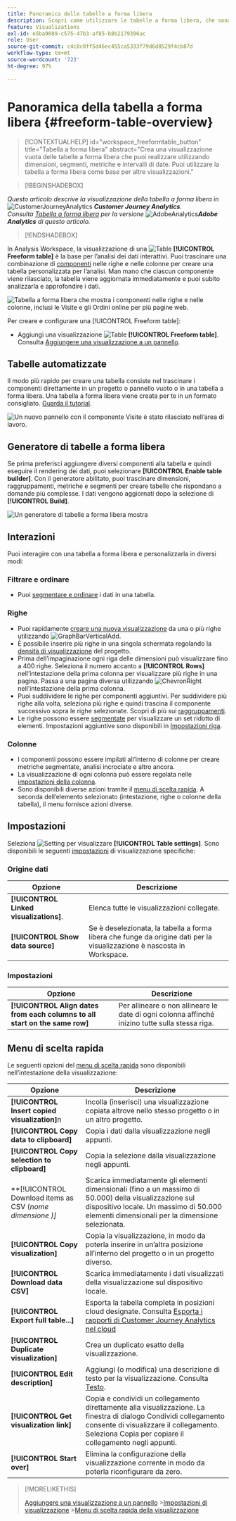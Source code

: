 ```yaml
---
title: Panoramica delle tabelle a forma libera
description: Scopri come utilizzare le tabelle a forma libera, che sono la base per l’analisi dei dati in Analysis Workspace.
feature: Visualizations
exl-id: e5ba9089-c575-47b3-af85-b8b2179396ac
role: User
source-git-commit: c4c8c0ff5d46ec455ca5333f79d6d8529f4cb87d
workflow-type: tm+mt
source-wordcount: '723'
ht-degree: 97%

---
```


# Panoramica della tabella a forma libera {#freeform-table-overview}

<!-- markdownlint-disable MD034 -->

>[!CONTEXTUALHELP]
>id="workspace_freeformtable_button"
>title="Tabella a forma libera"
>abstract="Crea una visualizzazione vuota delle tabelle a forma libera che puoi realizzare utilizzando dimensioni, segmenti, metriche e intervalli di date. Puoi utilizzare la tabella a forma libera come base per altre visualizzazioni."

<!-- markdownlint-enable MD034 -->


>[!BEGINSHADEBOX]

_Questo articolo descrive la visualizzazione della tabella a forma libera in_ ![CustomerJourneyAnalytics](/help/assets/icons/CustomerJourneyAnalytics.svg) _&#x200B;**Customer Journey Analytics**._<br/>_Consulta [Tabella a forma libera](https://experienceleague.adobe.com/it/docs/analytics/analyze/analysis-workspace/visualizations/freeform-table/freeform-table) per la versione_ ![AdobeAnalytics](/help/assets/icons/AdobeAnalytics.svg) _&#x200B;**Adobe Analytics** di questo articolo._

>[!ENDSHADEBOX]


In Analysis Workspace, la visualizzazione di una ![Table](/help/assets/icons/Table.svg) **[!UICONTROL Freeform table]** è la base per l’analisi dei dati interattivi. Puoi trascinare una combinazione di [componenti](/help/components/overview.md) nelle righe e nelle colonne per creare una tabella personalizzata per l’analisi. Man mano che ciascun componente viene rilasciato, la tabella viene aggiornata immediatamente e puoi subito analizzarla e approfondire i dati.

![Tabella a forma libera che mostra i componenti nelle righe e nelle colonne, inclusi le Visite e gli Ordini online per più pagine web.](assets/opening-section.png)

Per creare e configurare una [!UICONTROL Freeform table]:

* Aggiungi una visualizzazione ![Table](/help/assets/icons/Table.svg) **[!UICONTROL Freeform table]**. Consulta [Aggiungere una visualizzazione a un pannello](../freeform-analysis-visualizations.md#add-visualizations-to-a-panel).

## Tabelle automatizzate

Il modo più rapido per creare una tabella consiste nel trascinare i componenti direttamente in un progetto o pannello vuoto o in una tabella a forma libera. Una tabella a forma libera viene creata per te in un formato consigliato. [Guarda il tutorial](https://experienceleague.adobe.com/it/docs/analytics-learn/tutorials/analysis-workspace/building-freeform-tables/auto-build-freeform-tables-in-analysis-workspace).

![Un nuovo pannello con il componente Visite è stato rilasciato nell’area di lavoro.](assets/automated-table.png)

## Generatore di tabelle a forma libera

Se prima preferisci aggiungere diversi componenti alla tabella e quindi eseguire il rendering dei dati, puoi selezionare **[!UICONTROL Enable table builder]**. Con il generatore abilitato, puoi trascinare dimensioni, raggruppamenti, metriche e segmenti per creare tabelle che rispondano a domande più complesse. I dati vengono aggiornati dopo la selezione di **[!UICONTROL Build]**.

![Un generatore di tabelle a forma libera mostra &#x200B;](assets/table-builder.png)

## Interazioni

Puoi interagire con una tabella a forma libera e personalizzarla in diversi modi:

### Filtrare e ordinare

* Puoi [segmentare e ordinare](filter-and-sort.md) i dati in una tabella.

### Righe

* Puoi rapidamente [creare una nuova visualizzazione](../freeform-analysis-visualizations.md#visualize) da una o più righe utilizzando ![GraphBarVerticalAdd](/help/assets/icons/GraphBarVerticalAdd.svg).
* È possibile inserire più righe in una singola schermata regolando la [densità di visualizzazione](/help/analysis-workspace/build-workspace-project/view-density.md) del progetto.
* Prima dell’impaginazione ogni riga delle dimensioni può visualizzare fino a 400 righe. Seleziona il numero accanto a **[!UICONTROL Rows]** nell’intestazione della prima colonna per visualizzare più righe in una pagina. Passa a una pagina diversa utilizzando ![ChevronRight](/help/assets/icons/ChevronRight.svg) nell’intestazione della prima colonna.
* Puoi suddividere le righe per componenti aggiuntivi. Per suddividere più righe alla volta, seleziona più righe e quindi trascina il componente successivo sopra le righe selezionate. Scopri di più sui [raggruppamenti](/help/components/dimensions/t-breakdown-fa.md).
* Le righe possono essere [segmentate](/help/components/segments/seg-overview.md) per visualizzare un set ridotto di elementi. Impostazioni aggiuntive sono disponibili in [Impostazioni riga](/help/analysis-workspace/visualizations/freeform-table/column-row-settings/table-settings.md).

### Colonne

* I componenti possono essere impilati all’interno di colonne per creare metriche segmentate, analisi incrociate e altro ancora.
* La visualizzazione di ogni colonna può essere regolata nelle [impostazioni della colonna](/help/analysis-workspace/visualizations/freeform-table/column-row-settings/column-settings.md).
* Sono disponibili diverse azioni tramite il [menu di scelta rapida](/help/analysis-workspace/visualizations/freeform-analysis-visualizations.md#context-menu). A seconda dell’elemento selezionato (intestazione, righe o colonne della tabella), il menu fornisce azioni diverse.


## Impostazioni

Seleziona ![Setting](/help/assets/icons/Setting.svg) per visualizzare **[!UICONTROL Table settings]**. Sono disponibili le seguenti [impostazioni](../freeform-analysis-visualizations.md#settings) di visualizzazione specifiche:

### Origine dati

| Opzione | Descrizione |
|---|---|
| **[!UICONTROL Linked visualizations]**. | Elenca tutte le visualizzazioni collegate. |
| **[!UICONTROL Show data source]** | Se è deselezionata, la tabella a forma libera che funge da origine dati per la visualizzazione è nascosta in Workspace. |

### Impostazioni

| Opzione | Descrizione |
|---|---|
| **[!UICONTROL Align dates from each columns to all start on the same row]** | Per allineare o non allineare le date di ogni colonna affinché inizino tutte sulla stessa riga. |


## Menu di scelta rapida

Le seguenti opzioni del [menu di scelta rapida](../freeform-analysis-visualizations.md#context-menu) sono disponibili nell’intestazione della visualizzazione:

| Opzione | Descrizione |
| --- | --- |
| **[!UICONTROL Insert copied visualization]**&#x200B;n | Incolla (inserisci) una visualizzazione copiata altrove nello stesso progetto o in un altro progetto. |
| **[!UICONTROL Copy data to clipboard]** | Copia i dati dalla visualizzazione negli appunti. |
| **[!UICONTROL Copy selection to clipboard]** | Copia la selezione dalla visualizzazione negli appunti. |
| **[!UICONTROL Download items as CSV (*nome dimensione *)]** | Scarica immediatamente gli elementi dimensionali (fino a un massimo di 50.000) della visualizzazione sul dispositivo locale. Un massimo di 50.000 elementi dimensionali per la dimensione selezionata. |
| **[!UICONTROL Copy visualization]** | Copia la visualizzazione, in modo da poterla inserire in un’altra posizione all’interno del progetto o in un progetto diverso. |
| **[!UICONTROL Download data CSV]** | Scarica immediatamente i dati visualizzati della visualizzazione sul dispositivo locale. |
| **[!UICONTROL Export full table...]** | Esporta la tabella completa in posizioni cloud designate. Consulta [Esporta i rapporti di Customer Journey Analytics nel cloud](../../export/export-cloud.md) |
| **[!UICONTROL Duplicate visualization]** | Crea un duplicato esatto della visualizzazione. |
| **[!UICONTROL Edit description]** | Aggiungi (o modifica) una descrizione di testo per la visualizzazione. Consulta [Testo](../text.md). |
| **[!UICONTROL Get visualization link]** | Copia e condividi un collegamento direttamente alla visualizzazione. La finestra di dialogo Condividi collegamento consente di visualizzare il collegamento. Seleziona Copia per copiare il collegamento negli appunti. |
| **[!UICONTROL Start over]** | Elimina la configurazione della visualizzazione corrente in modo da poterla riconfigurare da zero. |


>[!MORELIKETHIS]
>
>[Aggiungere una visualizzazione a un pannello](/help/analysis-workspace/visualizations/freeform-analysis-visualizations.md#add-visualizations-to-a-panel)
>&#x200B;>[Impostazioni di visualizzazione](/help/analysis-workspace/visualizations/freeform-analysis-visualizations.md#settings)
>&#x200B;>[Menu di scelta rapida della visualizzazione](/help/analysis-workspace/visualizations/freeform-analysis-visualizations.md#context-menu)
>
